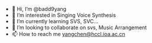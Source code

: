 - 👋 Hi, I’m @badd9yang
- 👀 I’m interested in Singing Voice Synthesis
- 🌱 I’m currently learning SVS, SVC...
- 💞️ I’m looking to collaborate on svs, Music Arrangement
- 📫 How to reach me yangchen@hccl.ioa.ac.cn

<!---
badd9yang/badd9yang is a ✨ special ✨ repository because its `README.md` (this file) appears on your GitHub profile.
You can click the Preview link to take a look at your changes.
--->
